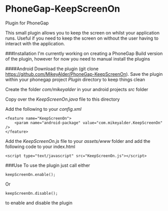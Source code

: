 PhoneGap-KeepScreenOn
===================

Plugin for PhoneGap

This small plugin allows you to keep the screen on whilst your application runs. Useful if you need to keep the screen on without the user having to interact with the application.

###Installation
I'm currently working on creating a PhoneGap Build version of the plugin, however for now you need to manual install the plugins

####Android
Download the plugin (git clone https://github.com/MikeyAlder/PhoneGap-KeepScreenOn). Save the plugin within your phonegap project *Plugin* directory to keep things clean

Create the folder *com/mikeyalder* in your android projects *src* folder

Copy over the _KeepScreenOn.java_ file to this directory

Add the following to your _config.xml_

    <feature name="KeepScreenOn">
        <param name="android-package" value="com.mikeyalder.KeepScreenOn" />
    </feature>

Add the _KeepScreenOn.js_ file to your *assets/www* folder and add the following code to your index.html

    <script type="text/javascript" src="KeepScreenOn.js"></script>

###Use
To use the plugin just call either

    keepScreenOn.enable();
    
Or

    keepScreenOn.disable();
    
to enable and disable the plugin
